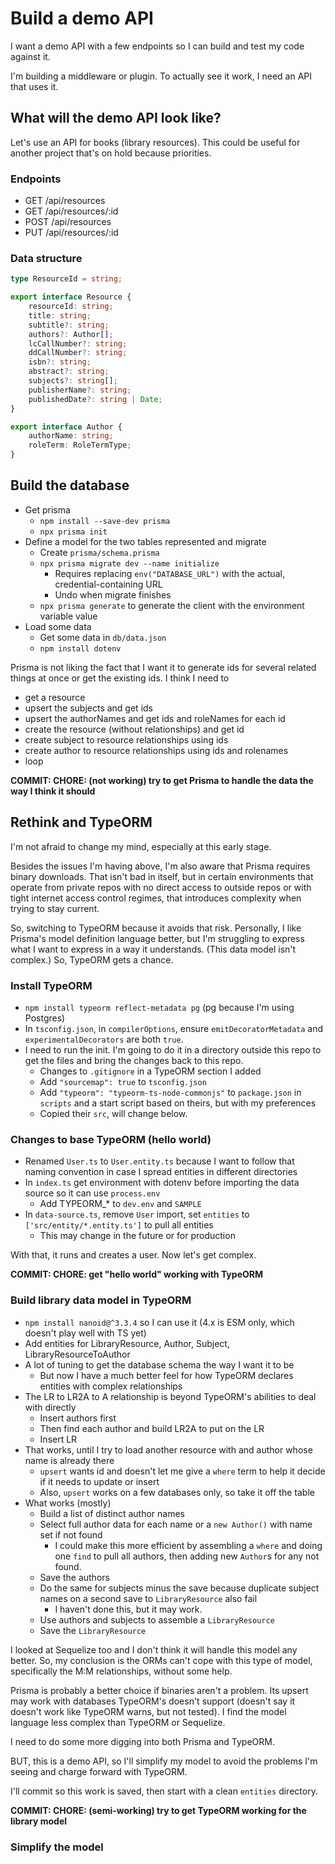 # Build a demo API

I want a demo API with a few endpoints so I can build and test my code against it.

I'm building a middleware or plugin. To actually see it work, I need an API that uses it.

## What will the demo API look like?

Let's use an API for books (library resources). This could be useful for another project that's on hold because priorities.

### Endpoints

-  GET /api/resources
-  GET /api/resources/:id
-  POST /api/resources
-  PUT /api/resources/:id

### Data structure

```typescript
type ResourceId = string;

export interface Resource {
	resourceId: string;
	title: string;
	subtitle?: string;
	authors?: Author[];
	lcCallNumber?: string;
	ddCallNumber?: string;
	isbn?: string;
	abstract?: string;
	subjects?: string[];
	publisherName?: string;
	publishedDate?: string | Date;
}

export interface Author {
	authorName: string;
	roleTerm: RoleTermType;
}
```

## Build the database

-  Get prisma
   -  `npm install --save-dev prisma`
   -  `npx prisma init`
-  Define a model for the two tables represented and migrate
   -  Create `prisma/schema.prisma`
   -  `npx prisma migrate dev --name initialize`
      -  Requires replacing `env("DATABASE_URL")` with the actual, credential-containing URL
      -  Undo when migrate finishes
   -  `npx prisma generate` to generate the client with the environment variable value
-  Load some data
   -  Get some data in `db/data.json`
   -  `npm install dotenv`

Prisma is not liking the fact that I want it to generate ids for several related things at once or get the existing ids. I think I need to

-  get a resource
-  upsert the subjects and get ids
-  upsert the authorNames and get ids and roleNames for each id
-  create the resource (without relationships) and get id
-  create subject to resource relationships using ids
-  create author to resource relationships using ids and rolenames
-  loop

**COMMIT: CHORE: (not working) try to get Prisma to handle the data the way I think it should**

## Rethink and TypeORM

I'm not afraid to change my mind, especially at this early stage.

Besides the issues I'm having above, I'm also aware that Prisma requires binary downloads. That isn't bad in itself, but in certain environments that operate from private repos with no direct access to outside repos or with tight internet access control regimes, that introduces complexity when trying to stay current.

So, switching to TypeORM because it avoids that risk. Personally, I like Prisma's model definition language better, but I'm struggling to express what I want to express in a way it understands. (This data model isn't complex.) So, TypeORM gets a chance.

### Install TypeORM

-  `npm install typeorm reflect-metadata pg` (pg because I'm using Postgres)
-  In `tsconfig.json`, in `compilerOptions`, ensure `emitDecoratorMetadata` and `experimentalDecorators` are both `true`.
-  I need to run the init. I'm going to do it in a directory outside this repo to get the files and bring the changes back to this repo.
   -  Changes to `.gitignore` in a TypeORM section I added
   -  Add `"sourcemap": true` to `tsconfig.json`
   -  Add `"typeorm": "typeorm-ts-node-commonjs"` to `package.json` in `scripts` and a start script based on theirs, but with my preferences
   -  Copied their `src`, will change below.

### Changes to base TypeORM (hello world)

-  Renamed `User.ts` to `User.entity.ts` because I want to follow that naming convention in case I spread entities in different directories
-  In `index.ts` get environment with dotenv before importing the data source so it can use `process.env`
   -  Add TYPEORM\_\* to `dev.env` and `SAMPLE`
-  In `data-source.ts`, remove `User` import, set `entities` to `['src/entity/*.entity.ts']` to pull all entities
   -  This may change in the future or for production

With that, it runs and creates a user. Now let's get complex.

**COMMIT: CHORE: get "hello world" working with TypeORM**

### Build library data model in TypeORM

-  `npm install nanoid@^3.3.4` so I can use it (4.x is ESM only, which doesn't play well with TS yet)
-  Add entities for LibraryResource, Author, Subject, LibraryResourceToAuthor
-  A lot of tuning to get the database schema the way I want it to be
   -  But now I have a much better feel for how TypeORM declares entities with complex relationships
-  The LR to LR2A to A relationship is beyond TypeORM's abilities to deal with directly
   -  Insert authors first
   -  Then find each author and build LR2A to put on the LR
   -  Insert LR
-  That works, until I try to load another resource with and author whose name is already there
   -  `upsert` wants id and doesn't let me give a `where` term to help it decide if it needs to update or insert
   -  Also, `upsert` works on a few databases only, so take it off the table
-  What works (mostly)
   -  Build a list of distinct author names
   -  Select full author data for each name or a `new Author()` with name set if not found
      -  I could make this more efficient by assembling a `where` and doing one `find` to pull all authors, then adding new `Author`s for any not found.
   -  Save the authors
   -  Do the same for subjects minus the save because duplicate subject names on a second save to `LibraryResource` also fail
      -  I haven't done this, but it may work.
   -  Use authors and subjects to assemble a `LibraryResource`
   -  Save the `LibraryResource`

I looked at Sequelize too and I don't think it will handle this model any better. So, my conclusion is the ORMs can't cope with this type of model, specifically the M:M relationships, without some help.

Prisma is probably a better choice if binaries aren't a problem. Its upsert may work with databases TypeORM's doesn't support (doesn't say it doesn't work like TypeORM warns, but not tested). I find the model language less complex than TypeORM or Sequelize.

I need to do some more digging into both Prisma and TypeORM.

BUT, this is a demo API, so I'll simplify my model to avoid the problems I'm seeing and charge forward with TypeORM.

I'll commit so this work is saved, then start with a clean `entities` directory.

**COMMIT: CHORE: (semi-working) try to get TypeORM working for the library model**

### Simplify the model
